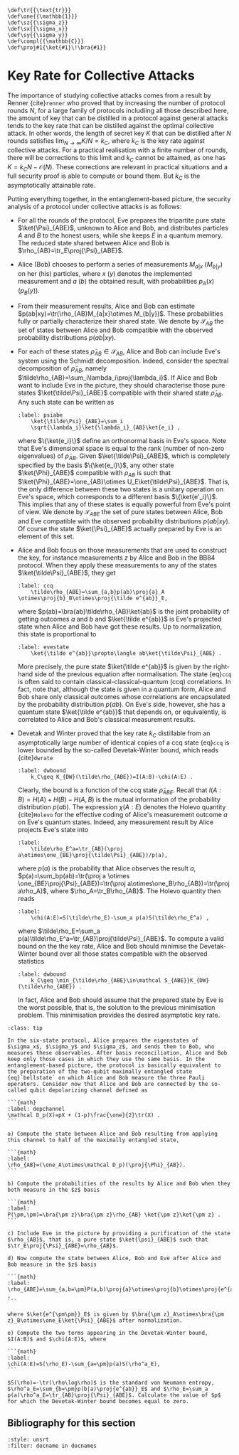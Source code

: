 ```{math}
\def\tr{{\text{tr}}}
\def\one{{\mathbb{1}}}
\def\sz{{\sigma_z}}
\def\sx{{\sigma_x}}
\def\sy{{\sigma_y}}
\def\compl{{\mathbb{C}}}
\def\proj#1{\ket{#1}\!\bra{#1}}
```

# Key Rate for Collective Attacks

The importance of studying collective attacks comes from a result by Renner {cite}`renner` who proved that by increasing the number of protocol rounds $N$, 
for a large family of protocols includiing all those described here, the amount of key that can be distilled in a protocol against general attacks tends to the key rate that can be distilled against the optimal collective attack. In other words, the length of secret key $K$ that can be distilled after $N$ rounds satisfies $\lim_{N\rightarrow\infty} K/N=k_C$, where $k_C$ is the key rate against collective attacks. For a practical realisation with a finite number of rounds, there will be corrections to this limit and $k_C$ cannot be attained, as one has $K=k_CN-\mathcal{O}(N)$. These corrections are relevant in practical situations and a full security proof is able to compute or bound them. But $k_C$ is the asymptotically attainable rate. 

Putting everything together, in the entanglement-based picture, the security analysis of a protocol under collective attacks is as follows:

<!--Luke: The extra spaces at the start of the line here are important to maintain the blocks-->

- For all the rounds of the protocol, Eve prepares the tripartite pure state $\ket{\Psi}_{ABE}$, unknown to Alice and Bob, and distributes particles $A$ and $B$ to the honest users, while she keeps $E$ in a quantum memory. The reduced state shared between Alice and Bob is $\rho_{AB}=\tr_E\proj{\Psi}_{ABE}$.
- Alice (Bob) chooses to perform a series of measurements  $M_{a|x}$ ($M_{b|y}$)
    on her (his) particles, where $x$ ($y$) denotes the implemented measurement and $a$ ($b$) the obtained result, with probabilities $p_A(x)$ ($p_B(y)$).
- From their measurement results, Alice and Bob can estimate $p(ab|xy)=\tr(\rho_{AB}M_{a|x}\otimes M_{b|y})$. These probabilities fully or partially characterize their shared state. We denote by $\mathcal{S}_{AB}$ the set of states between Alice and Bob compatible with the observed probability distributions $p(ab|xy)$. 
- For each of these states $\tilde\rho_{AB}\in\mathcal S_{AB}$, Alice and Bob can include Eve's
system using the Schmidt
decomposition. Indeed, consider the spectral decomposition of
$\tilde\rho_{AB}$, namely $\tilde\rho_{AB}=\sum_i\lambda_i\proj{\lambda_i}$.
If Alice and Bob want to include Eve in the picture, they should
characterise those pure states $\ket{\tilde\Psi}_{ABE}$ compatible with their shared state $\tilde\rho_{AB}$. Any such state can be written as  

    ```{math}
    :label: psiabe
        \ket{\tilde\Psi}_{ABE}=\sum_i
        \sqrt{\lambda_i}\ket{\lambda_i}_{AB}\ket{e_i} ,
    ```  

    where $\{\ket{e_i}\}$ define an orthonormal basis in Eve's space.
Note that Eve's dimensional space is equal to the rank (number of
non-zero eigenvalues) of $\tilde\rho_{AB}$. Given
$\ket{\tilde\Psi}_{ABE}$, which is completely specified by the basis
$\{\ket{e_i}\}$, any other state $\ket{\Phi}_{ABE}$ compatible with $\rho_{AB}$
is such that
$\ket{\Phi}_{ABE}=\one_{AB}\otimes U_E\ket{\tilde\Psi}_{ABE}$. That is,
the only difference between these two states is a unitary
operation on Eve's space, which corresponds to a different basis
$\{\ket{e'_i}\}$. This implies that any of these states is equally
powerful from Eve's point of view. We denote by $\mathcal{S}_{ABE}$ the set of pure states between Alice, Bob and Eve compatible with the observed probability distributions $p(ab|xy)$. Of course the state $\ket{\Psi}_{ABE}$ actually prepared by Eve is an element of this set.
- Alice and Bob focus on those measurements that are used to construct the key, for instance measurements $z$ by Alice and Bob in the BB84 protocol. When they apply these measurements to any of the states $\ket{\tilde\Psi}_{ABE}$, they get

    ```{math}
    :label: ccq
        \tilde\rho_{ABE}=\sum_{a,b}p(ab)\proj{a}_A \otimes\proj{b}_B\otimes\proj{\tilde e^{ab}}_E,
    ```

    where $p(ab)=\bra{ab}\tilde\rho_{AB}\ket{ab}$ is the joint probability of
getting outcomes $a$ and $b$ and $\ket{\tilde e^{ab}}$ is Eve's projected
state when Alice and Bob have got these results. Up to normalization, this state is proportional to

    ```{math}
    :label: evestate
        \ket{\tilde e^{ab}}\propto\langle ab\ket{\tilde\Psi}_{ABE} .
    ```

    More precisely, the pure state $\ket{\tilde e^{ab}}$ is given by the right-hand side of the previous equation after normalisation.
The state {eq}`ccq` is often said to contain
classical-classical-quantum (ccq) correlations. In fact, note that, although
the state is given in a quantum form, Alice and Bob share only
classical outcomes whose correlations are encapsulated by the
probability distribution $p(ab)$. On Eve's side, however, she has
a quantum state $\ket{\tilde e^{ab}}$ that depends on, or equivalently, is correlated to Alice and Bob's classical
measurement results.
- Devetak and Winter proved that the key rate $k_C$ distillable from an asymptotically large number of identical copies of a ccq state {eq}`ccq` is lower bounded by the so-called Devetak-Winter bound, which reads {cite}`dwrate`

    ```{math}
    :label: dwbound
        k_C\geq K_{DW}(\tilde\rho_{ABE})=I(A:B)-\chi(A:E) .
    ```

    Clearly, the bound is a function of the ccq state $\tilde\rho_{ABE}$.
    Recall that $I(A:B)=H(A)+H(B)-H(A,B)$ is the mutual information of the
    probability distribution $p(ab)$. The expression $\chi(A:E)$ denotes the
    Holevo quantity {cite}`Holevo` for the effective coding of Alice's measurement
    outcome $a$ on Eve's quantum states. Indeed, any measurement result by
    Alice projects Eve's state into

    ```{math}
    :label: 
        \tilde\rho_E^a=\tr_{AB}(\proj a\otimes\one_{BE}\proj{\tilde\Psi}_{ABE})/p(a),
    ```

    where $p(a)$ is the probability that Alice observes the result $a$, $p(a)=\sum_bp(ab)=\tr(\proj a \otimes \one_{BE}\proj{\Psi}_{ABE})=\tr(\proj a\otimes\one_B\rho_{AB})=\tr(\proj a\rho_A)$, where $\rho_A=\tr_B\rho_{AB}$.
    The Holevo quantity then reads

    ```{math}
    :label: 
        \chi(A:E)=S(\tilde\rho_E)-\sum_a p(a)S(\tilde\rho_E^a) ,
    ```

    where $\tilde\rho_E=\sum_a p(a)\tilde\rho_E^a=\tr_{AB}\proj{\tilde\Psi}_{ABE}$. 
    To compute a valid bound on the the key rate, Alice and Bob should minimise the Devetak-Winter bound over all those states compatible with the observed statistics

    ```{math}
    :label: dwbound
        k_C\geq \min_{\tilde\rho_{ABE}\in\mathcal S_{ABE}}K_{DW}(\tilde\rho_{ABE}) .
    ```

    In fact, Alice and Bob should assume that the prepared state by Eve is the worst possible, that is, the solution to the previous minimisation problem. This minimisation provides the desired asymptotic key rate.

`````{admonition} Exercise 4: Computation of key rates
:class: tip

In the six-state protocol, Alice prepares the eigenstates of $\sigma_x$, $\sigma_y$ and $\sigma_z$, and sends them to Bob, who measures these observables. After basis reconciliation, Alice and Bob keep only those cases in which they use the same basis. In the entanglement-based picture, the protocol is basically equivalent to the preparation of the two-qubit maximally entangled state {eq}`bellstate` on which Alice and Bob measure the three Pauli operators. Consider now that Alice and Bob are connected by the so-called qubit depolarizing channel defined as

```{math}
:label: depchannel
\mathcal D_p(X)=pX + (1-p)\frac{\one}{2}\tr(X) .
```

a) Compute the state between Alice and Bob resulting from applying this channel to half of the maximally entangled state, 

```{math}
:label: 
\rho_{AB}=(\one_A\otimes\mathcal D_p)(\proj{\Phi}_{AB}).
```

b) Compute the probabilities of the results by Alice and Bob when they both measure in the $z$ basis

```{math}
:label: 
P(\pm,\pm)=\bra{\pm z}\bra{\pm z}\rho_{AB} \ket{\pm z}\ket{\pm z} .
```

c) Include Eve in the picture by providing a purification of the state $\rho_{AB}$, that is, a pure state $\ket{\psi}_{ABE}$ such that $\tr_E\proj{\Psi}_{ABE}=\rho_{AB}$.

d) Now compute the state between Alice, Bob and Eve after Alice and Bob measure in the $z$ basis

```{math}
:label: 
\rho_{ABE}=\sum_{a,b=\pm}P(a,b)\proj{a}\otimes\proj{b}\otimes\proj{e^{ab}}_E ,
```

where $\ket{e^{\pm\pm}}_E$ is given by $\bra{\pm z}_A\otimes\bra{\pm z}_B\otimes\one_E\ket{\Psi}_{ABE}$ after normalization.

e) Compute the two terms appearing in the Devetak-Winter bound, $I(A:B)$ and $\chi(A:E)$, where 

```{math}
:label: 
\chi(A:E)=S(\rho_E)-\sum_{a=\pm}p(a)S(\rho^a_E), 
```

$S(\rho)=-\tr(\rho\log\rho)$ is the standard von Neumann entropy, $\rho^a_E=\sum_{b=\pm}p(b|a)\proj{e^{ab}}_E$ and $\rho_E=\sum_a p(a)\rho^a_E=\tr_{AB}\proj{\Psi}_{ABE}$. Calculate the value of $p$ for which the Devetak-Winter bound becomes equal to zero.

`````

## Bibliography for this section
```{bibliography}
:style: unsrt
:filter: docname in docnames
```

